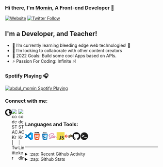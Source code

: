 ### Hi there, I'm [Momin], A Front-end Developer 👋

[![Website](https://img.shields.io/website?label=findmomin.dev&style=for-the-badge&url=https%3A%2F%2Ffindmomin.dev)](https://findmomin.dev)
[![Twitter Follow](https://img.shields.io/twitter/follow/findmomin?color=%231da1f2&label=Abdul%20Momin&style=for-the-badge)](https://twitter.com/findmomin)

## I'm a Developer, and Teacher!

- 🌱 I’m currently learning bleeding edge web technologies! 🤣
- 👯 I’m looking to collaborate with other content creators
- 🥅 2022 Goals: Build some cool Apps based on APIs.
- ⚡ Passion For Coding: Infinite ⚡!

### Spotify Playing 🎧

[<img src="https://novatorem-sigma.vercel.app/api/spotify-playing" alt="abdul_momin Spotify Playing" width="350" />](https://open.spotify.com/user/s72azlweskx1gez0xnk5yvkij)

### Connect with me:

[<img align="left" alt="findmomin.dev" width="22px" src="https://raw.githubusercontent.com/iconic/open-iconic/master/svg/globe.svg" />][momin]
[<img align="left" alt="codeSTACKr | Twitter" width="22px" src="https://cdn.jsdelivr.net/npm/simple-icons@v3/icons/twitter.svg" />][twitter]
[<img align="left" alt="codeSTACKr | LinkedIn" width="22px" src="https://cdn.jsdelivr.net/npm/simple-icons@v3/icons/linkedin.svg" />][linkedin]

<br />

### Languages and Tools:

<img align="left" alt="Visual Studio Code" width="26px" src="https://raw.githubusercontent.com/github/explore/80688e429a7d4ef2fca1e82350fe8e3517d3494d/topics/visual-studio-code/visual-studio-code.png" />
<img align="left" alt="html5" width="26px" src="https://raw.githubusercontent.com/github/explore/80688e429a7d4ef2fca1e82350fe8e3517d3494d/topics/html/html.png" />
<img align="left" alt="CSS3" width="26px" src="https://raw.githubusercontent.com/github/explore/80688e429a7d4ef2fca1e82350fe8e3517d3494d/topics/css/css.png" />
<img align="left" alt="sass" width="26px" src="https://raw.githubusercontent.com/github/explore/80688e429a7d4ef2fca1e82350fe8e3517d3494d/topics/sass/sass.png" />
<img align="left" alt="JavaScript" width="26px" src="https://raw.githubusercontent.com/github/explore/80688e429a7d4ef2fca1e82350fe8e3517d3494d/topics/javascript/javascript.png" />
<img align="left" alt="Git" width="26px" src="https://raw.githubusercontent.com/github/explore/80688e429a7d4ef2fca1e82350fe8e3517d3494d/topics/git/git.png" />
<img align="left" alt="GitHub" width="26px" src="https://raw.githubusercontent.com/github/explore/78df643247d429f6cc873026c0622819ad797942/topics/github/github.png" />
<img align="left" alt="Terminal" width="26px" src="https://raw.githubusercontent.com/github/explore/80688e429a7d4ef2fca1e82350fe8e3517d3494d/topics/terminal/terminal.png" />

<br />
<br />

---

<details>
  <summary>:zap: Recent Github Activity</summary>

<!--START_SECTION:activity-->
1. 🗣 Commented on [#307](https://github.com/webpack-contrib/html-loader/issues/307) in [webpack-contrib/html-loader](https://github.com/webpack-contrib/html-loader)
<!--END_SECTION:activity-->

</details>

<details>
  <summary>:zap: Github Stats</summary>

  <img align="left" alt="Momin's Github Stats" src="https://github-readme-stats.abdulmomin123.vercel.app/api?username=findmomin&show_icons=true&hide_border=true" />

</details>

[momin]: https://www.findmomin.dev
[twitter]: https://twitter.com/findmomin
[linkedin]: https://linkedin.com/in/find-momin
